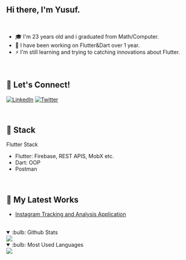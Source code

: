 ## Hi there, I'm Yusuf.
<br />

- :mortar_board: I'm 23 years old and i graduated from Math/Computer.
- :seedling: I have been working on Flutter&Dart over 1 year.
- :zap: I'm still learning and trying to catching innovations about Flutter.

<br />

## 🔗 Let's Connect!
<a href="https://www.linkedin.com/in/yusuf-erarslan-907b95199/" target="_blank"><img alt="LinkedIn" src="https://img.shields.io/badge/linkedin-%230077B5.svg?&style=for-the-badge&logo=linkedin&logoColor=white" /></a>
<a href="https://twitter.com/yusuferarslann" target="_blank"><img alt="Twitter" src="https://img.shields.io/badge/twitter-%231DA1F2.svg?&style=for-the-badge&logo=twitter&logoColor=white" /></a>



<br />

## 🔨 Stack 

Flutter Stack

- Flutter: Firebase, REST APIS, MobX etc.
- Dart: OOP
- Postman


<br />

## :blue_book: My Latest Works

<!-- BLOG-POST-LIST:START -->
- [Instagram Tracking and Analysis Application](https://www.linkedin.com/feed/update/urn:li:activity:6935275500370026496/)
<!-- BLOG-POST-LIST:END -->


<br />

<details open>
<summary>:bulb: Github Stats</summary>
<img src="https://github-readme-stats.vercel.app/api?username=yusuferarsln&theme=radical" >
</details>

<details open>
<summary>:bulb:  Most Used Languages</summary>
<img src="https://github-readme-stats.vercel.app/api/top-langs/?username=yusuferarsln&layout=compact" >
</details>
